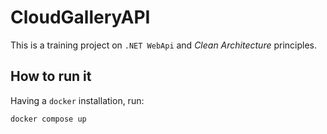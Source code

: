 # CloudGalleryAPI

This is a training project on `.NET WebApi` and *Clean Architecture* principles.

## How to run it

Having a `docker` installation, run:

```sh
docker compose up
```